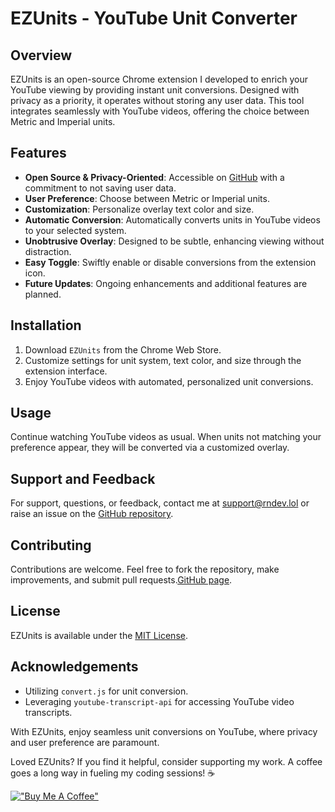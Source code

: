 # EZUnits - YouTube Unit Converter

## Overview

EZUnits is an open-source Chrome extension I developed to enrich your YouTube viewing by providing instant unit
conversions. Designed with privacy as a priority, it operates without storing any user data. This tool integrates
seamlessly with YouTube videos, offering the choice between Metric and Imperial units.

## Features

- **Open Source & Privacy-Oriented**: Accessible on [GitHub](https://github.com/bezalel6/youtube-units-converter) with a
  commitment to not saving user data.
- **User Preference**: Choose between Metric or Imperial units.
- **Customization**: Personalize overlay text color and size.
- **Automatic Conversion**: Automatically converts units in YouTube videos to your selected system.
- **Unobtrusive Overlay**: Designed to be subtle, enhancing viewing without distraction.
- **Easy Toggle**: Swiftly enable or disable conversions from the extension icon.
- **Future Updates**: Ongoing enhancements and additional features are planned.

## Installation

1. Download `EZUnits` from the Chrome Web Store.
2. Customize settings for unit system, text color, and size through the extension interface.
3. Enjoy YouTube videos with automated, personalized unit conversions.

## Usage

Continue watching YouTube videos as usual. When units not matching your preference appear, they will be converted via a
customized overlay.

## Support and Feedback

For support, questions, or feedback, contact me at [support@rndev.lol](mailto:support@rndev.lol) or raise an issue on
the [GitHub repository](https://github.com/bezalel6/youtube-units-converter).

## Contributing

Contributions are welcome. Feel free to fork the repository, make improvements, and submit pull
requests.[GitHub page](https://github.com/bezalel6/youtube-units-converter).

## License

EZUnits is available under the [MIT License](https://mit-license.org/).

## Acknowledgements

- Utilizing `convert.js` for unit conversion.
- Leveraging `youtube-transcript-api` for accessing YouTube video transcripts.

With EZUnits, enjoy seamless unit conversions on YouTube, where privacy and user preference are paramount.

Loved EZUnits? If you find it helpful, consider supporting my work. A coffee goes a long way in fueling my coding
sessions! ☕

[!["Buy Me A Coffee"](https://www.buymeacoffee.com/assets/img/custom_images/orange_img.png)](https://www.buymeacoffee.com/RNDev)